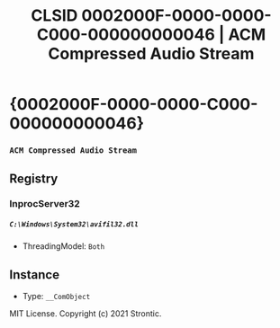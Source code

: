 ﻿---
title: "CLSID 0002000F-0000-0000-C000-000000000046 | ACM Compressed Audio Stream"
excerpt: What is COM-Object CLSID 0002000F-0000-0000-C000-000000000046?
---

# {0002000F-0000-0000-C000-000000000046}

### `ACM Compressed Audio Stream`

## Registry


### InprocServer32

##### `C:\Windows\System32\avifil32.dll`
* ThreadingModel: `Both`

## Instance

* Type: `__ComObject`

MIT License. Copyright (c) 2021 Strontic.


